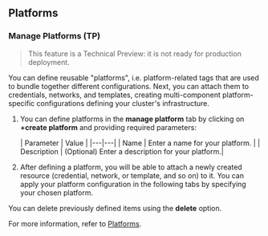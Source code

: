 
## Platforms


### Manage Platforms (TP)

> This feature is a Technical Preview: it is not ready for production deployment.

You can define reusable "platforms", i.e. platform-related tags that are used to bundle together different configurations. Next, you can attach them to credentials, networks, and templates, creating multi-component platform-specific configurations defining your cluster's infrastructure.

1. You can define platforms in the **manage platform** tab by clicking on **+create platform** and providing required parameters:

    | Parameter | Value |
|---|---|
| Name | Enter a name for your platform. |
| Description | (Optional) Enter a description for your platform.|

2. After defining a platform, you will be able to attach a newly created resource (credential, network, or template, and so on) to it. You can apply your platform configuration in the following tabs by specifying your chosen platform. 

You can delete previously defined items using the **delete** option.

For more information, refer to [Platforms](platforms.md).

